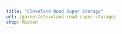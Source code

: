 ```yaml
---
title: "Cleveland Road Super Storage"
url: /garner/cleveland-road-super-storage/
shop: Mieten
---
```

